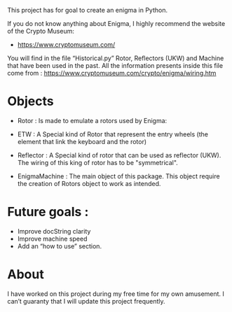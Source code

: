 This project has for goal to create an enigma in Python. 

If you do not know anything about Enigma, I highly recommend the website of the Crypto Museum:
- https://www.cryptomuseum.com/

You will find in the file “Historical.py” Rotor, Reflectors (UKW) and Machine that have been used in the past. All the information presents inside this file come from : https://www.cryptomuseum.com/crypto/enigma/wiring.htm

# Objects 
- Rotor : Is made to emulate a rotors used by Enigma:
- ETW : A Special kind of Rotor that represent the entry wheels (the element that link the keyboard and the rotor)
- Reflector : A Special kind of rotor that can be used as reflector (UKW). The wiring of this king of rotor has to be "symmetrical".

- EnigmaMachine : The main object of this package. This object require the creation of Rotors object to  work as intended.

# Future goals :
- Improve docString clarity
- Improve machine speed
- Add an “how to use” section.

# About
I have worked on this project during my free time for my own amusement. I can’t guaranty that I will update this project frequently.
